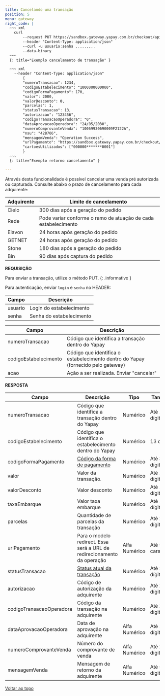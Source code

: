 ```yaml
---
title: Cancelando uma transação
position: 5
menu: gateway
right_code: |
  ~~~ xml
    curl
        --request PUT https://sandbox.gateway.yapay.com.br/checkout/api/v3/transacao/10000000000000/1234/cancelar
        --header "Content-Type: application/json"
        --curl -u usuario:senha .........
        --data-binary
  ~~~
  {: title="Exemplo cancelamento de transação" }

  ~~~ xml
    --header "Content-Type: application/json"
        {
        "numeroTransacao": 1234,
        "codigoEstabelecimento": "1000000000000",
        "codigoFormaPagamento": 170,
        "valor": 2000,
        "valorDesconto": 0,
        "parcelas": 1,
        "statusTransacao": 13,
        "autorizacao": "123456",
        "codigoTransacaoOperadora": "0",
        "dataAprovacaoOperadora": "24/05/2030",
        "numeroComprovanteVenda": "10069930690009F2122A",
        "nsu": "428706",
        "mensagemVenda": "Operation Success",
        "urlPagamento": "https://sandbox.gateway.yapay.com.br/checkout/PagamentoCielo/PagamentoCielo.do?cod=14956291484887110cf2a-9aeb-4b34-a869-1a61f0611b66",
        "cartoesUtilizados": ["000000*******0001"]
        }
  ~~~
  {: title="Exemplo retorno cancelamento" }

---
```



Através desta funcionalidade é possível cancelar uma venda pré autorizada ou capturada. Consulte abaixo o prazo de cancelamento para cada adquirente:

| Adquirente | Limite de cancelamento                                           |
|------------|------------------------------------------------------------------|
| Cielo      | 300 dias após a geração do pedido                                |
| Rede       | Pode variar conforme o ramo de atuação de cada estabelecimento   |
| Elavon     | 24 horas após geração do pedido                                  |
| GETNET     | 24 horas após geração do pedido                                  |
| Stone      | 180 dias após a geração do pedido                                |
| Bin        | 90 dias após captura do pedido                                   |

**REQUISIÇÃO**

<i class="fa fa-info-circle" aria-hidden="true"></i> Para enviar a transação, utilize o método <span class="put">PUT</span>.
{: .informativo }

 Para autenticação, enviar `login` e `senha` no HEADER:

| Campo    | Descrição                |
|----------|--------------------------|
| usuario  | Login do estabelecimento |
| senha    | Senha do estabelecimento |


| Campo                 | Descrição                                                                            |
|-----------------------|--------------------------------------------------------------------------------------|
| numeroTransacao       | Código que identifica a transação dentro do Yapay                                 |
| codigoEstabelecimento | Código que identifica o estabelecimento dentro do Yapay (fornecido pelo gateway)  |
| acao                  | Ação a ser realizada. Enviar "cancelar"                                              |

**RESPOSTA**


| Campo                    | Descrição                                                                | Tipo          | Tamanho             |
|--------------------------|--------------------------------------------------------------------------|---------------|---------------------|
| numeroTransacao          | Código que identifica a transação dentro do Yapay                     | Numérico      | Até 19 dígitos      |
| codigoEstabelecimento    | Código que identifica o estabelecimento dentro do Yapay               | Numérico      | 13 dígitos          |
| codigoFormaPagamento     | <a href="/gateway/rest/codigos-da-api-rest/#forma-de-pagamento" target="_blank" class="linkPadraoVerde">Código da forma de pagamento</a>                                           | Numérico      | Até 3 dígitos       |
| valor                    | Valor da transação.                                                      | Numérico      | Até 10 dígitos      |
| valorDesconto            | Valor desconto                                                           | Numérico      | Até 10 dígitos      |
| taxaEmbarque             | Valor taxa embarque                                                      | Numérico      | Até 10 dígitos      |
| parcelas                 | Quantidade de parcelas da transação                                      | Numérico      | Até 2 dígitos       |
| urlPagamento             | Para o modelo redirect. Essa será a URL de redirecionamento da operação  | Alfa Numérico | Até 500 caracteres  |
| statusTransacao          | <a href="/gateway/rest/codigos-da-api-rest/#status-de-transacao" target="_blank" class="linkPadraoVerde">Status atual da transação</a>                                             | Numérico      | Até 2 dígitos       |
| autorizacao              | Código de autorização da adquirente                                      | Numérico      | Até 20 dígitos      |
| codigoTransacaoOperadora | Código da transação na adquirente                                        | Numérico      | Até 20 dígitos      |
| dataAprovacaoOperadora   | Data de aprovação na adquirente                                          | Alfa Numérico | Até 10 dígitos      |
| numeroComprovanteVenda   | Número do comprovante de venda                                           | Alfa Numérico | Até 20 dígitos      |
| mensagemVenda            | Mensagem de retorno da adquirente                                        | Alfa Numérico | Até 50 dígitos      |



<div class="voltar-ao-topo"><a href="#"><i class="fa fa-arrow-up" aria-hidden="true"></i>Voltar ao topo</a></div>